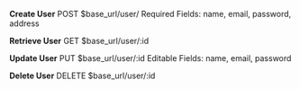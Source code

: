 **Create User**
POST $base_url/user/
Required Fields: name, email, password, address

**Retrieve User**
GET $base_url/user/:id

**Update User**
PUT $base_url/user/:id
Editable Fields: name, email, password

**Delete User**
DELETE  $base_url/user/:id
